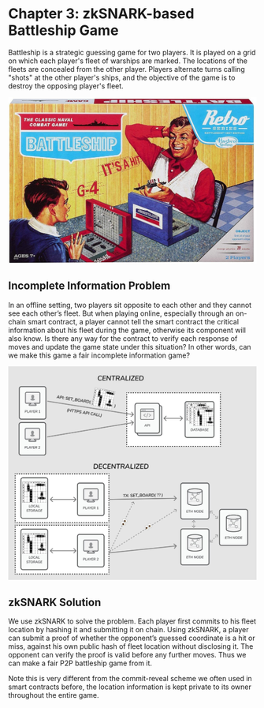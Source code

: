 # Chapter 3: zkSNARK-based Battleship Game


Battleship is a strategic guessing game for two players. It is played on a grid on which each player's fleet of warships are marked. The locations of the fleets are concealed from the other player. Players alternate turns calling "shots" at the other player's ships, and the objective of the game is to destroy the opposing player's fleet.

<img src="https://github.com/sCrypt-Inc/image-hosting/blob/master/learn-scrypt-courses/course-02/02.jpeg?raw=true" width="600">


## Incomplete Information Problem

In an offline setting, two players sit opposite to each other and they cannot see each other’s fleet. But when playing online, especially through an on-chain smart contract, a player cannot tell the smart contract the critical information about his fleet during the game, otherwise its component will also know.  Is there any way for the contract to verify each response of moves and update the game state under this situation? In other words, can we make this game a fair incomplete information game?

<img src="https://github.com/sCrypt-Inc/image-hosting/blob/master/learn-scrypt-courses/course-02/10.jpeg?raw=true" width="600">


## zkSNARK Solution

We use zkSNARK to solve the problem. Each player first commits to his fleet location by hashing it and submitting it on chain. Using zkSNARK, a player can submit a proof of whether the opponent’s guessed coordinate is a hit or miss, against his own public hash of fleet location without disclosing it. The opponent can verify the proof is valid before any further moves. Thus we can make a fair P2P battleship game from it.

Note this is very different from the commit-reveal scheme we often used in smart contracts before, the location information is kept private to its owner throughout the entire game.
